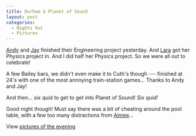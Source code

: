 ```yaml
---
title: Durham & Planet of Sound
layout: post
categories:
  - Nights Out
  - Pictures
---
```

[Andy](http://pictures.scholesmafia.co.uk/index.php/?profile=30) and [Jay](http://pictures.scholesmafia.co.uk/index.php/?profile=31) finished their Engineering project yesterday. And [Lara](http://pictures.scholesmafia.co.uk/index.php/?profile=29) got her Physics project in. And I did half her Physics project. So we were all out to celebrate!

A few Bailey bars, we didn't even make it to Cuth's though --- finished at 24's with one of the most annoying train-station games... Thanks to Andy and Jay!

And then... six quid to get to get into Planet of Sound! _Six quid!_

Good night though! Must say there was a bit of cheating around the pool table, with a few too many distractions from [Aimee](http://pictures.scholesmafia.co.uk/index.php/?profile=32)...

View [pictures of the evening](http://pictures.scholesmafia.co.uk/index.php/2007/01/19.01.07_20.01.07-durham/)